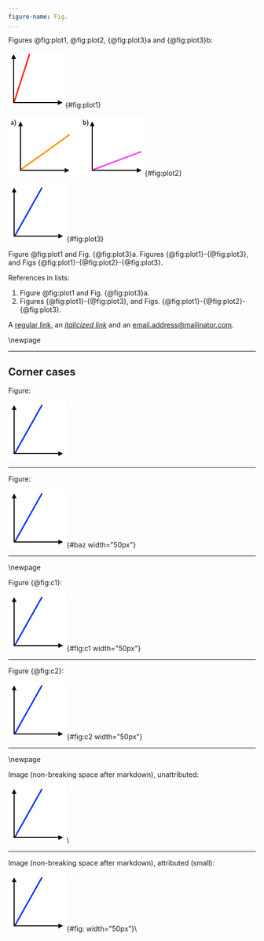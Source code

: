 ```yaml
---
figure-name: Fig.
...
```


Figures @fig:plot1, @fig:plot2, {@fig:plot3}a and {@fig:plot3}b:

![Plot 1.](img/plot1.png){#fig:plot1}

![Plot 2.](img/plot2.png){#fig:plot2}

![Plot 3.](img/plot3.png){#fig:plot3}

Figure @fig:plot1 and Fig. {@fig:plot3}a.  Figures {@fig:plot1}-{@fig:plot3}, and Figs {@fig:plot1}-{@fig:plot2}-{@fig:plot3}.

References in lists:

 1. Figure @fig:plot1 and Fig. {@fig:plot3}a.
 2. Figures {@fig:plot1}-{@fig:plot3}, and Figs. 
    {@fig:plot1}-{@fig:plot2}-{@fig:plot3}.

A [regular link](http://example.com/), an [*italicized link*](http://example.com/) and an email.address@mailinator.com.


\newpage


---------------------------------------------------------------------

Corner cases
------------

Figure:

![Unnumbered and unattributed.](img/plot3.png)

****

Figure:

![Unnumbered and attributed (small).](img/plot3.png){#baz width="50px"}

****


\newpage


Figure {@fig:c1}:

![Numbered and attributed (small).](img/plot3.png){#fig:c1 width="50px"} 


****

Figure {@fig:c2}:

![Numbered and attributed (small) with breaking space after markdown.](img/plot3.png){#fig:c2 width="50px"} 

****

\newpage

Image (non-breaking space after markdown), unattributed:

![Caption should not show.](img/plot3.png)\ 

****

Image (non-breaking space after markdown), attributed (small):

![Caption should not show.](img/plot3.png){#fig: width="50px"}\ 
